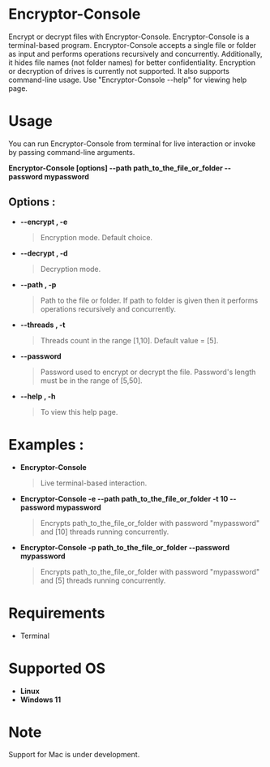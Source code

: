 # Encryptor-Console
Encrypt or decrypt files with Encryptor-Console. Encryptor-Console is a terminal-based program.
Encryptor-Console accepts a single file or folder as input and performs operations recursively and concurrently.
Additionally, it hides file names (not folder names) for better confidentiality.
Encryption or decryption of drives is currently not supported.
It also supports command-line usage. Use "Encryptor-Console --help" for viewing help page.
# Usage
You can run Encryptor-Console from terminal for live interaction or invoke by passing command-line arguments.

**Encryptor-Console [options] --path path_to_the_file_or_folder --password mypassword**
                                               
## Options :
* **--encrypt , -e**
  > Encryption mode. Default choice.
* **--decrypt , -d**
  > Decryption mode.
* **--path , -p**
  > Path to the file or folder. If path to folder is given then it performs operations recursively and concurrently.
* **--threads , -t**
  > Threads count in the range [1,10]. Default value = [5].
* **--password**
  > Password used to encrypt or decrypt the file. Password's length must be in the range of [5,50].
* **--help , -h**
  > To view this help page.
# Examples :
* **Encryptor-Console**
  > Live terminal-based interaction.
* **Encryptor-Console -e --path path_to_the_file_or_folder -t 10 --password mypassword**
  > Encrypts path_to_the_file_or_folder with password "mypassword" and [10] threads running concurrently.
* **Encryptor-Console -p path_to_the_file_or_folder --password mypassword**
  > Encrypts path_to_the_file_or_folder with password "mypassword" and [5] threads running concurrently.
# Requirements
* Terminal
# Supported OS
* **Linux**
* **Windows 11**
# Note
Support for Mac is under development.
